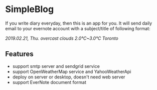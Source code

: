 # SimpleBlog
If you write diary everyday, then this is an app for you.
It will send daily email to your evernote account with a subject/title of following format:

*2019.02.21, Thu. overcast clouds 2.0℃~3.0℃  Toronto*

## Features
* support smtp server and sendgrid service
* support OpenWeatherMap service and YahooWeatherApi
* deploy on server or desktop, doesn't need web server
* support EverNote document format
